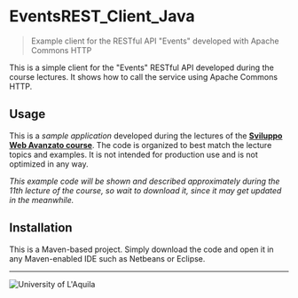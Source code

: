 # EventsREST_Client_Java
> Example client for the RESTful API "Events" developed with Apache Commons HTTP

 This is a simple client for the "Events" RESTful API developed during the course lectures. It shows how to call the service using Apache Commons HTTP.
 
## Usage

This is a *sample application* developed during the lectures of the  [**Sviluppo Web Avanzato course**](https://sviluppowebavanzato-univaq.github.io). 
The code is organized to best match the lecture topics and examples. It is not intended for production use and is not optimized in any way. 

*This example code will be shown and described approximately during the 11th lecture of the course, so wait to download it, 
since it may get updated in the meanwhile.*

## Installation

This is a Maven-based project. Simply download the code and open it in any Maven-enabled IDE such as Netbeans or Eclipse. 

---

![University of L'Aquila](https://www.disim.univaq.it/skins/aqua/img/logo2021-2.png) 
